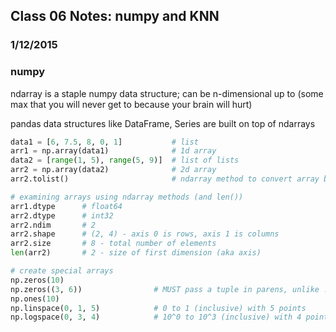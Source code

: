 ## Class 06 Notes: numpy and KNN
### 1/12/2015

### numpy

ndarray is a staple numpy data structure; can be n-dimensional up to (some max that you will never get to because your brain will hurt)

pandas data structures like DataFrame, Series are built on top of ndarrays

```python
data1 = [6, 7.5, 8, 0, 1]           # list
arr1 = np.array(data1)              # 1d array
data2 = [range(1, 5), range(5, 9)]  # list of lists
arr2 = np.array(data2)              # 2d array
arr2.tolist()                       # ndarray method to convert array back to list

# examining arrays using ndarray methods (and len())
arr1.dtype      # float64
arr2.dtype      # int32
arr2.ndim       # 2
arr2.shape      # (2, 4) - axis 0 is rows, axis 1 is columns
arr2.size       # 8 - total number of elements
len(arr2)       # 2 - size of first dimension (aka axis)

# create special arrays
np.zeros(10)
np.zeros((3, 6))                # MUST pass a tuple in parens, unlike .reshape()
np.ones(10)
np.linspace(0, 1, 5)            # 0 to 1 (inclusive) with 5 points
np.logspace(0, 3, 4)            # 10^0 to 10^3 (inclusive) with 4 points -- This seems like it could be very interesting






```
